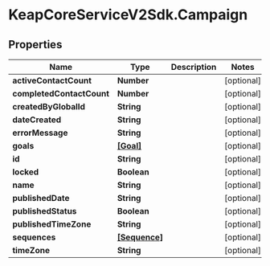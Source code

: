 # KeapCoreServiceV2Sdk.Campaign

## Properties

Name | Type | Description | Notes
------------ | ------------- | ------------- | -------------
**activeContactCount** | **Number** |  | [optional] 
**completedContactCount** | **Number** |  | [optional] 
**createdByGlobalId** | **String** |  | [optional] 
**dateCreated** | **String** |  | [optional] 
**errorMessage** | **String** |  | [optional] 
**goals** | [**[Goal]**](Goal.md) |  | [optional] 
**id** | **String** |  | [optional] 
**locked** | **Boolean** |  | [optional] 
**name** | **String** |  | [optional] 
**publishedDate** | **String** |  | [optional] 
**publishedStatus** | **Boolean** |  | [optional] 
**publishedTimeZone** | **String** |  | [optional] 
**sequences** | [**[Sequence]**](Sequence.md) |  | [optional] 
**timeZone** | **String** |  | [optional] 



